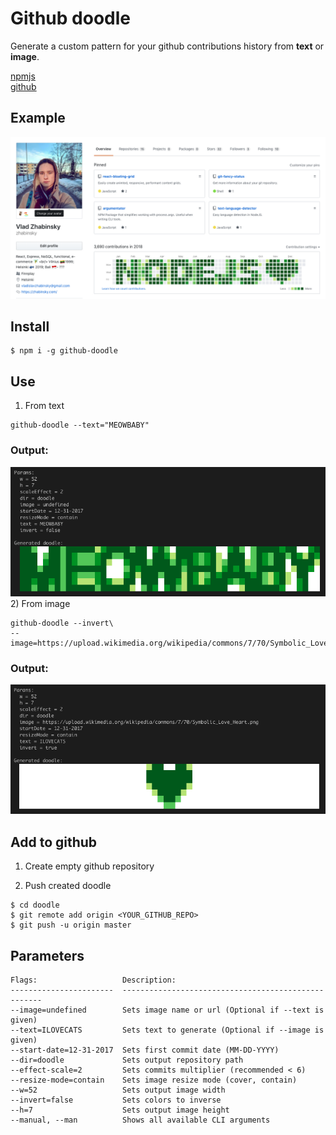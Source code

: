 # Github doodle
Generate a custom pattern for your github contributions history from **text** or **image**.

[npmjs](https://www.npmjs.com/package/github-doodle)   
[github](https://github.com/zhabinsky/github-doodle#readme)   



## Example
![](example.png)

## Install

```
$ npm i -g github-doodle
```

## Use

1) From text
```
github-doodle --text="MEOWBABY"
```
### Output:
![](example3.png)   
2) From image
```
github-doodle --invert\
--image=https://upload.wikimedia.org/wikipedia/commons/7/70/Symbolic_Love_Heart.png 
```
### Output:
![](example2.png)

## Add to github
1) Create empty github repository

2) Push created doodle
```
$ cd doodle
$ git remote add origin <YOUR_GITHUB_REPO>
$ git push -u origin master
```

## Parameters

```
Flags:                   Description:                                        
-----------------------  ----------------------------------------------------
--image=undefined        Sets image name or url (Optional if --text is given)
--text=ILOVECATS         Sets text to generate (Optional if --image is given)
--start-date=12-31-2017  Sets first commit date (MM-DD-YYYY)                 
--dir=doodle             Sets output repository path                         
--effect-scale=2         Sets commits multiplier (recommended < 6)           
--resize-mode=contain    Sets image resize mode (cover, contain)             
--w=52                   Sets output image width                             
--invert=false           Sets colors to inverse                              
--h=7                    Sets output image height                            
--manual, --man          Shows all available CLI arguments                   
```